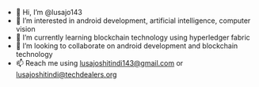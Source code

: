 - 👋 Hi, I’m @lusajo143
- 👀 I’m interested in android development, artificial intelligence, computer vision
- 🌱 I’m currently learning blockchain technology using hyperledger fabric
- 💞️ I’m looking to collaborate on android development and blockchain technology
- 📫 Reach me using lusajoshitindi143@gmail.com or lusajoshitindi@techdealers.org

<!---
lusajo143/lusajo143 is a ✨ special ✨ repository because its `README.md` (this file) appears on your GitHub profile.
You can click the Preview link to take a look at your changes.
--->

